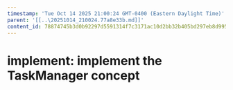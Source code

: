 ```yaml
---
timestamp: 'Tue Oct 14 2025 21:00:24 GMT-0400 (Eastern Daylight Time)'
parent: '[[..\20251014_210024.77a8e33b.md]]'
content_id: 78874745b3d0b92297d5591314f7c3171ac10d2bb32b405bd297eb8d9956dea9
---
```


# implement: implement the TaskManager concept
